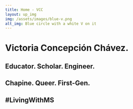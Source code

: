 ```yaml
---
title: Home - VCC
layout: up_img
img: /assets/images/blue-v.png
alt_img: Blue circle with a white V on it
---
```


# Victoria Concepci&oacute;n Ch&aacute;vez. 

## Educator. Scholar. Engineer. 

## Chapine. Queer. First-Gen. 

## #LivingWithMS

